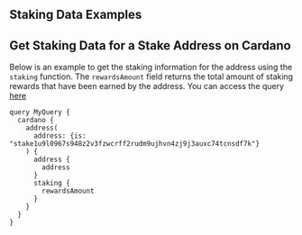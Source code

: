 ## Staking Data Examples

## Get Staking Data for a Stake Address on Cardano

Below is an example to get the staking information for the address using the `staking` function. The `rewardsAmount` field returns the total amount of staking rewards that have been earned by the address. You can access the query [here](https://ide.bitquery.io/Cardano-stake-data-for-a-stake-address)

```
query MyQuery {
  cardano {
    address(
      address: {is: "stake1u9l0967s948z2v3fzwcrff2rudm9ujhvn4zj9j3auxc74tcnsdf7k"}
    ) {
      address {
        address
      }
      staking {
        rewardsAmount
      }
    }
  }
}

```